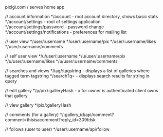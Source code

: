 pixigi.com / serves home app


// account information
*/account  - root account directory, shows basic stats
*/account/settings  - root of settings application
*/account/settings/password  - password change
*/account/settings/notifications - preferences for mailing list


// user view
*/user/:username
*/user/:username/pix
*/user/:username/likes
*/user/:username/comments

// self user view
*/u/user/:username
*/u/user/:username/pix
*/u/user/:username/likes
*/u/user/:username/comments

// searches and views
*/tag/:tagstring  - displays a list of galleries where tagged term tagstring
*/search?q=  - displays search results for string in query

// edit gallery
*/p/pix/:galleryHash  - o for owner is authenticated client owns that gallery

// view gallery
*/pix/:galleryHash

// comments (for a gallery)
*/:gallery_id/api/comment?comment=thisisacomment?reply_id=309fdsk
<!-- the browser will need to encode the comment query, and the commentservice decode it -->

// follows (user to user)
*/user/:username/api/follow